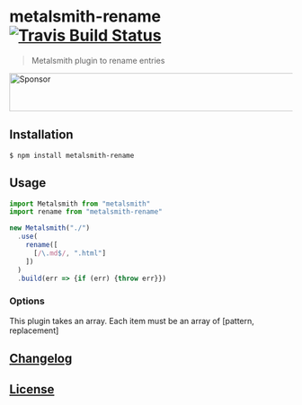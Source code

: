 # metalsmith-rename [![Travis Build Status](https://travis-ci.org/MoOx/metalsmith-rename.svg)](https://travis-ci.org/MoOx/metalsmith-rename)

> Metalsmith plugin to rename entries

<a target='_blank' rel='nofollow' href='https://app.codesponsor.io/link/6RNUx3a3Vj2k5iApeppsc9L9/MoOx/metalsmith-rename'>
  <img alt='Sponsor' width='888' height='68' src='https://app.codesponsor.io/embed/6RNUx3a3Vj2k5iApeppsc9L9/MoOx/metalsmith-rename.svg' />
</a>

## Installation

```console
$ npm install metalsmith-rename
```

## Usage

```js
import Metalsmith from "metalsmith"
import rename from "metalsmith-rename"

new Metalsmith("./")
  .use(
    rename([
      [/\.md$/, ".html"]
    ])
  )
  .build(err => {if (err) {throw err}})
```

### Options

This plugin takes an array.
Each item must be an array of [pattern, replacement]

## [Changelog](CHANGELOG.md)

## [License](LICENSE)
